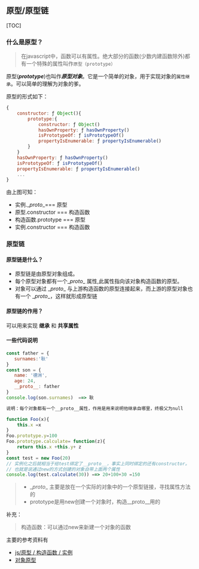 ## 原型/原型链

[TOC]

### 什么是原型？

> 在javascript中，函数可以有属性。绝大部分的函数(少数内建函数除外)都有一个特殊的属性叫作`原型（prototype）`

原型(***prototype***)也叫作***原型对象***。它是一个简单的对象，用于实现对象的`属性继承`。可以简单的理解为对象的爹。

原型的形式如下：

```javascript
{
    constructor: ƒ Object(){
        prototype:{
            constructor: ƒ Object()
            hasOwnProperty: ƒ hasOwnProperty()
            isPrototypeOf: ƒ isPrototypeOf()
            propertyIsEnumerable: ƒ propertyIsEnumerable()
        }
    }
    hasOwnProperty: ƒ hasOwnProperty()
    isPrototypeOf: ƒ isPrototypeOf()
    propertyIsEnumerable: ƒ propertyIsEnumerable()
    ...
}
```

由上图可知：

* 实例.\__proto__=== 原型
* 原型.constructor === 构造函数
* 构造函数.prototype === 原型
* 实例.constructor === 构造函数



### 原型链

#### 原型链是什么？

* 原型链是由原型对象组成。
* 每个原型对象都有一个\__proto__ 属性,此属性指向该对象构造函数的原型。
* 对象可以通过 \__proto__ 与上游构造函数的原型连接起来，而上游的原型对象也有一个 \__proto__，这样就形成原型链

#### 原型链的作用？

可以用来实现 **继承** 和 **共享属性**



####  一些代码说明

 ```javascript
const father = {
    surnames:'耿'
}
const son = {
    name: '德洲',
    age: 24,
    __proto__: father
}
console.log(son.surnames)  ==> 耿

说明：每个对象都有一个__proto__属性，作用是用来说明他继承自哪里，终极父为null
 ```

```javascript
function Foo(x){
    this.x =x
}
Foo.prototype.y=100
Foo.prototype.calculate= function(z){
    return this.x +this.y+ z
}
const test = new Foo(20)
// 实例化之后就相当于给test绑定了__proto__，事实上同时绑定的还有constructor。
// 也就是说通过new的方式创建的对象自带上面两个属性
console.log(test.calculate(30)) ==> 20+100+30 =150
```



>* \__proto__ 主要是放在一个实际的对象中的一个原型链接，寻找属性方法的
>* prototype是用new创建一个对象时，构造\__proto__用的
>



补充：

> 构造函数：可以通过new来新建一个对象的函数

主要的参考资料有

* [js/原型 / 构造函数 / 实例](https://juejin.im/post/5c64d15d6fb9a049d37f9c20#heading-14)
* [对象原型](https://developer.mozilla.org/zh-CN/docs/Learn/JavaScript/Objects/Object_prototypes)


